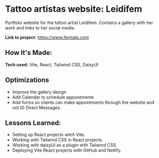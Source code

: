 
# Tattoo artistas website: Leidifem 
Portfolio website for the tattoo artist Leidifem. Contains a gallery with her work
and links to her social media.

**Link to project:** https://www.femtats.com

## How It's Made:

**Tech used:** Vite, React, Tailwind CSS, DaisyUI

## Optimizations
- Improve the gallery design 
- Add Calendar to schedule appointments
- Add forms so clients can make appointments through the website and not IG Direct Messages.

## Lessons Learned:
- Setting up React projects witrh Vite.
- Working with Tailwind CSS in React projects.
- Working with daisyUI as a plugin with Tailwind CSS
- Deploying Vite React projects with GitHub and Netlify.
